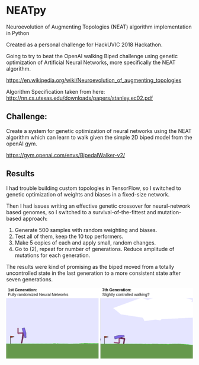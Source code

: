 # NEATpy
Neuroevolution of Augmenting Topologies (NEAT) algorithm implementation in Python

Created as a personal challenge for HackUVIC 2018 Hackathon.

Going to try to beat the OpenAI walking Biped challenge using genetic optimization of Artificial Neural Networks, more specifically the NEAT algorithm.

https://en.wikipedia.org/wiki/Neuroevolution_of_augmenting_topologies

Algorithm Specification taken from here:
http://nn.cs.utexas.edu/downloads/papers/stanley.ec02.pdf

## Challenge:

Create a system for genetic optimization of neural networks using the NEAT algorithm which can learn to walk given the simple 2D biped model from the openAI gym.

https://gym.openai.com/envs/BipedalWalker-v2/

## Results

I had trouble building custom topologies in TensorFlow, so I switched to genetic optimization of weights and biases in a fixed-size network. 

Then I had issues writing an effective genetic crossover for neural-network based genomes, so I switched to a survival-of-the-fittest and mutation-based approach:

  1) Generate 500 samples with random weighting and biases.
  2) Test all of them, keep the 10 top performers.
  3) Make 5 copies of each and apply small, random changes.
  4) Go to (2), repeat for number of generations. Reduce amplitude of mutations for each generation.

The results were kind of promising as the biped moved from a totally uncontrolled state in the last generation to a more consistent state after seven generations.

![Comparison of first and seventh generation](https://github.com/SamWheating/BipedEvolution/blob/master/sidebyside.gif?raw=true)
